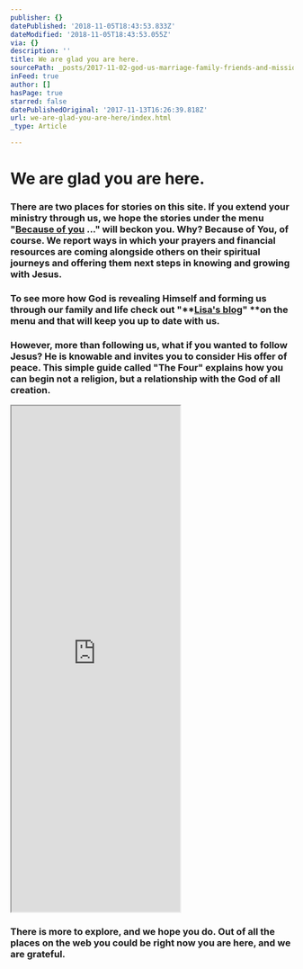 ```yaml
---
publisher: {}
datePublished: '2018-11-05T18:43:53.833Z'
dateModified: '2018-11-05T18:43:53.055Z'
via: {}
description: ''
title: We are glad you are here.
sourcePath: _posts/2017-11-02-god-us-marriage-family-friends-and-mission-here-are-so.md
inFeed: true
author: []
hasPage: true
starred: false
datePublishedOriginal: '2017-11-13T16:26:39.818Z'
url: we-are-glad-you-are-here/index.html
_type: Article

---
```

# We are glad you are here.

### There are two places for stories on this site. If you extend your ministry through us, we hope the stories under the menu "**[Because of you][0] ..."** will beckon you. Why? Because of **You**, of course. We report ways in which your prayers and financial resources are coming alongside others on their spiritual journeys and offering them next steps in knowing and growing with Jesus.

### To see more how God is revealing Himself and forming us through our family and life check out "**[Lisa's blog][1]" **on the menu and that will keep you up to date with us.

### However, more than following us, what if you wanted to follow Jesus? He is knowable and invites you to consider His offer of peace. This simple guide called "The Four" explains how you can begin not a religion, but a relationship with the God of all creation.

<iframe src="https://the-grid.github.io/ed-userhtml/?g=eJxljrEOwiAURXe_4slO2Q10MEHdTIx-AOUhxba8BlB_X4hurjf3nBy55Rz2zocI15OGw_l2AUvogPN-IzG8IKBiU6T3kVAvg0MGaIrhA9GkWBndnZ7pt80mesVcZL0UFa2CbFNYC-RkFRtLWfNOiCbzhJ2lRbhm7B65Ed9vhVqSjvgf9AGV4jbB" height="900" style=""></iframe>

### There is more to explore, and we hope you do. Out of all the places on the web you could be right now you are here, and we are grateful.

[0]: https://thegrid.ai/mission-59281/
[1]: https://thegrid.ai/family-82471/